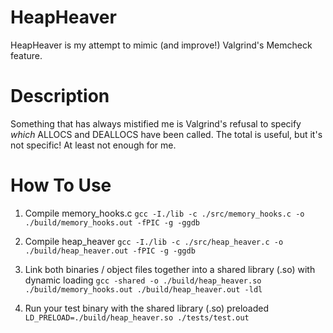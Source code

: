 # HeapHeaver 
HeapHeaver is my attempt to mimic (and improve!) Valgrind's Memcheck feature.

# Description

Something that has always mistified me is Valgrind's refusal to specify *which* ALLOCS and DEALLOCS have been called. The total is useful, but it's not specific! At least not enough for me. 

# How To Use

1. Compile memory_hooks.c 
`gcc -I./lib -c ./src/memory_hooks.c -o ./build/memory_hooks.out -fPIC -g -ggdb`

2. Compile heap_heaver
`gcc -I./lib -c ./src/heap_heaver.c -o ./build/heap_heaver.out -fPIC -g -ggdb`

3. Link both binaries / object files together into a shared library (.so) with dynamic loading
`gcc -shared -o ./build/heap_heaver.so ./build/memory_hooks.out ./build/heap_heaver.out -ldl`

4. Run your test binary with the shared library (.so) preloaded 
` LD_PRELOAD=./build/heap_heaver.so ./tests/test.out `
